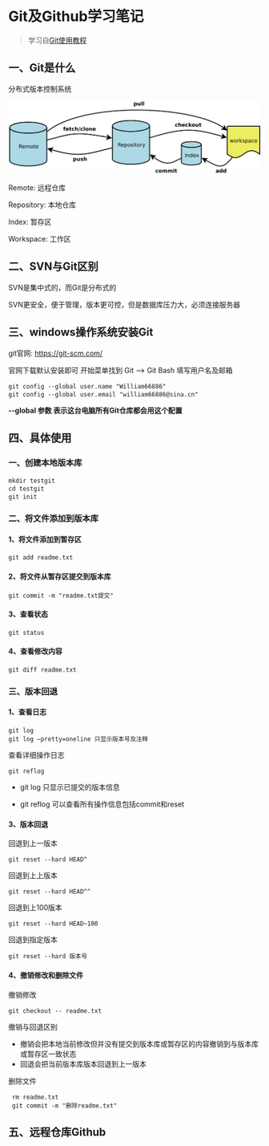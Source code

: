 # Git及Github学习笔记

> 学习自[Git使用教程](https://www.imooc.com/article/20411)

## 一、Git是什么
分布式版本控制系统

![图片描述](image\git架构图.jpg)

Remote: 远程仓库

Repository: 本地仓库

Index: 暂存区

Workspace: 工作区

## 二、SVN与Git区别

SVN是集中式的，而Git是分布式的

SVN更安全，便于管理，版本更可控，但是数据库压力大，必须连接服务器

## 三、windows操作系统安装Git

git官网: https://git-scm.com/

官网下载默认安装即可
开始菜单找到 Git --> Git Bash
填写用户名及邮箱

	git config --global user.name "William66886"
	git config --global user.email "william66886@sina.cn"

**--global 参数 表示这台电脑所有Git仓库都会用这个配置**

## 四、具体使用

### 一、创建本地版本库

```` git
mkdir testgit
cd testgit
git init
````

### 二、将文件添加到版本库

#### 1、将文件添加到暂存区

````git
git add readme.txt
````

#### 2、将文件从暂存区提交到版本库

````git
git commit -m "readme.txt提交"
````

#### 3、查看状态

````git
git status
````

#### 4、查看修改内容

````git
git diff readme.txt
````

### 三、版本回退

#### 1、查看日志

````git
git log
git log –pretty=oneline 只显示版本号及注释
````

查看详细操作日志

````
git reflog
````

* git log 只显示已提交的版本信息

* git reflog 可以查看所有操作信息包括commit和reset

#### 3、版本回退

回退到上一版本

````
git reset --hard HEAD^
````

回退到上上版本

````
git reset --hard HEAD^^
````

回退到上100版本

````
git reset --hard HEAD~100
````

回退到指定版本

````
git reset --hard 版本号
````

#### 4、撤销修改和删除文件

撤销修改

````
git checkout -- readme.txt
````

撤销与回退区别

* 撤销会把本地当前修改但并没有提交到版本库或暂存区的内容撤销到与版本库或暂存区一致状态
* 回退会把当前版本库版本回退到上一版本

删除文件

````
 rm readme.txt
 git commit -m "删除readme.txt"
````



## 五、远程仓库Github




